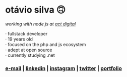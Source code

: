 # otávio silva 🙃

_working with node.js at [act digital](https://actdigital.com/en/)_

 · fullstack developer <br>
 · 19 years old <br>
 · focused on the php and js ecosystem <br>
 · adept at open source <br>
 · currently studying .net


### [e-mail](mailto:otaviosilva2632@gmail.com) | [linkedin](https://www.linkedin.com/in/otaviosilva02) | [instagram](https://www.instagram.com/_otaviothor) | [twitter](https://twitter.com/otaviothor_) | [portfolio](https://www.otaviosilva.dev/)
